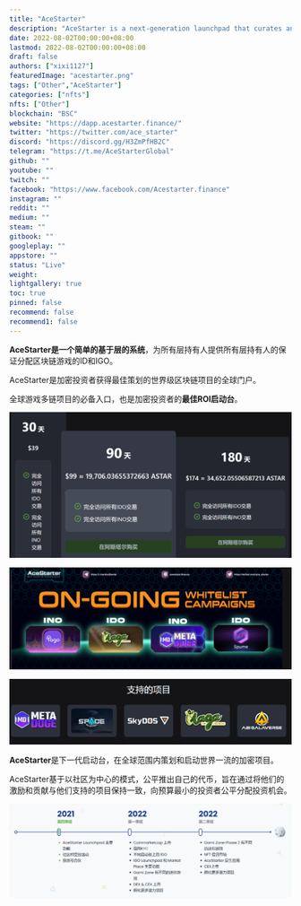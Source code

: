 ```yaml
---
title: "AceStarter"
description: "AceStarter is a next-generation launchpad that curates and launches world-class crypto projects on a global scale"
date: 2022-08-02T00:00:00+08:00
lastmod: 2022-08-02T00:00:00+08:00
draft: false
authors: ["xixi1127"]
featuredImage: "acestarter.png"
tags: ["Other","AceStarter"]
categories: ["nfts"]
nfts: ["Other"]
blockchain: "BSC"
website: "https://dapp.acestarter.finance/"
twitter: "https://twitter.com/ace_starter"
discord: "https://discord.gg/H3ZmPfHB2C"
telegram: "https://t.me/AceStarterGlobal"
github: ""
youtube: ""
twitch: ""
facebook: "https://www.facebook.com/Acestarter.finance"
instagram: ""
reddit: ""
medium: ""
steam: ""
gitbook: ""
googleplay: ""
appstore: ""
status: "Live"
weight: 
lightgallery: true
toc: true
pinned: false
recommend: false
recommend1: false
---
```

**AceStarter是一个简单的基于层的系统**，为所有层持有人提供所有层持有人的保证分配区块链游戏的ID和IGO。



AceStarter是加密投资者获得最佳策划的世界级区块链项目的全球门户。



全球游戏多链项目的必备入口，也是加密投资者的**最佳ROl启动台**。



![image-20220802114037336](image-20220802114037336.png)



![image-20220802114240011](image-20220802114240011.png)



![image-20220802114352389](image-20220802114352389.png)



**AceStarter**是下一代启动台，在全球范围内策划和启动世界一流的加密项目。

AceStarter基于以社区为中心的模式，公平推出自己的代币，旨在通过将他们的激励和贡献与他们支持的项目保持一致，向预算最小的投资者公平分配投资机会。



![image-20220802114826106](image-20220802114826106.png)